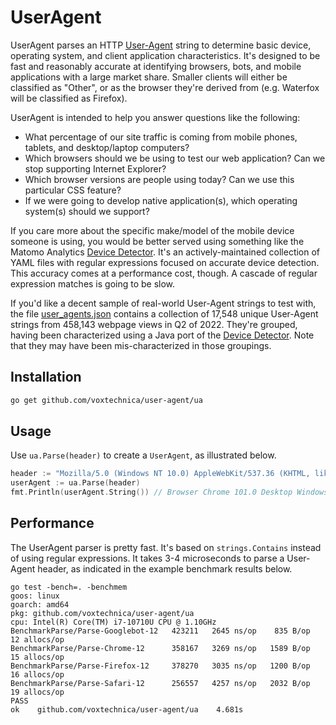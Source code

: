 # UserAgent

UserAgent parses an HTTP [User-Agent](https://developer.mozilla.org/en-US/docs/Web/HTTP/Headers/User-Agent) string to
determine basic device, operating system, and client application characteristics. It's designed to be fast and
reasonably accurate at identifying browsers, bots, and mobile applications with a large market share. Smaller clients
will either be classified as "Other", or as the browser they're derived from (e.g. Waterfox will be classified as
Firefox).

UserAgent is intended to help you answer questions like the following:

* What percentage of our site traffic is coming from mobile phones, tablets, and desktop/laptop computers?
* Which browsers should we be using to test our web application? Can we stop supporting Internet Explorer?
* Which browser versions are people using today? Can we use this particular CSS feature?
* If we were going to develop native application(s), which operating system(s) should we support?

If you care more about the specific make/model of the mobile device someone is using, you would be better served
using something like the Matomo Analytics [Device Detector](https://github.com/matomo-org/device-detector). It's
an actively-maintained collection of YAML files with regular expressions focused on accurate device detection.
This accuracy comes at a performance cost, though. A cascade of regular expression matches is going to be slow.

If you'd like a decent sample of real-world User-Agent strings to test with, the
file [user_agents.json](cmd/sample_data/user_agents.json) contains a collection of 17,548 unique User-Agent strings
from 458,143 webpage views in Q2 of 2022. They're grouped, having been characterized using a Java port of
the [Device Detector](https://github.com/mngsk/device-detector). Note that they may have been mis-characterized in
those groupings.

## Installation

```bash
go get github.com/voxtechnica/user-agent/ua
```

## Usage

Use `ua.Parse(header)` to create a `UserAgent`, as illustrated below.

```go
header := "Mozilla/5.0 (Windows NT 10.0) AppleWebKit/537.36 (KHTML, like Gecko) Chrome/101.0.4951.67 Safari/537.36"
userAgent := ua.Parse(header)
fmt.Println(userAgent.String()) // Browser Chrome 101.0 Desktop Windows 10.0
```

## Performance

The UserAgent parser is pretty fast. It's based on `strings.Contains` instead of using regular expressions.
It takes 3-4 microseconds to parse a User-Agent header, as indicated in the example benchmark results below.

```text
go test -bench=. -benchmem
goos: linux
goarch: amd64
pkg: github.com/voxtechnica/user-agent/ua
cpu: Intel(R) Core(TM) i7-10710U CPU @ 1.10GHz
BenchmarkParse/Parse-Googlebot-12   423211   2645 ns/op    835 B/op   12 allocs/op
BenchmarkParse/Parse-Chrome-12      358167   3269 ns/op   1589 B/op   15 allocs/op
BenchmarkParse/Parse-Firefox-12     378270   3035 ns/op   1200 B/op   16 allocs/op
BenchmarkParse/Parse-Safari-12      256557   4257 ns/op   2032 B/op   19 allocs/op
PASS
ok    github.com/voxtechnica/user-agent/ua    4.681s
```
